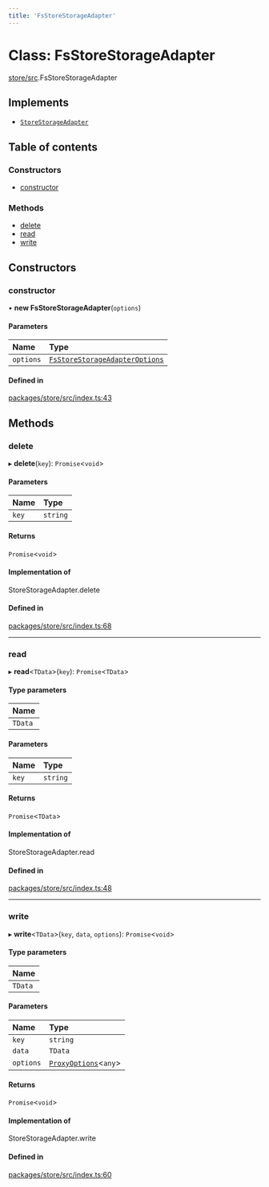 ```yaml
---
title: 'FsStoreStorageAdapter'
---
```


# Class: FsStoreStorageAdapter

[store/src](../modules/store_src).FsStoreStorageAdapter

## Implements

- [`StoreStorageAdapter`](../modules/store_src#storestorageadapter)

## Table of contents

### Constructors

- [constructor](store_src.FsStoreStorageAdapter#constructor)

### Methods

- [delete](store_src.FsStoreStorageAdapter#delete)
- [read](store_src.FsStoreStorageAdapter#read)
- [write](store_src.FsStoreStorageAdapter#write)

## Constructors

### constructor

• **new FsStoreStorageAdapter**(`options`)

#### Parameters

| Name | Type |
| :------ | :------ |
| `options` | [`FsStoreStorageAdapterOptions`](/docs/api/interfaces/store_src.FsStoreStorageAdapterOptions) |

#### Defined in

[packages/store/src/index.ts:43](https://github.com/Urigo/graphql-mesh/blob/master/packages/store/src/index.ts#L43)

## Methods

### delete

▸ **delete**(`key`): `Promise`\<`void`>

#### Parameters

| Name | Type |
| :------ | :------ |
| `key` | `string` |

#### Returns

`Promise`\<`void`>

#### Implementation of

StoreStorageAdapter.delete

#### Defined in

[packages/store/src/index.ts:68](https://github.com/Urigo/graphql-mesh/blob/master/packages/store/src/index.ts#L68)

___

### read

▸ **read**\<`TData`>(`key`): `Promise`\<`TData`>

#### Type parameters

| Name |
| :------ |
| `TData` |

#### Parameters

| Name | Type |
| :------ | :------ |
| `key` | `string` |

#### Returns

`Promise`\<`TData`>

#### Implementation of

StoreStorageAdapter.read

#### Defined in

[packages/store/src/index.ts:48](https://github.com/Urigo/graphql-mesh/blob/master/packages/store/src/index.ts#L48)

___

### write

▸ **write**\<`TData`>(`key`, `data`, `options`): `Promise`\<`void`>

#### Type parameters

| Name |
| :------ |
| `TData` |

#### Parameters

| Name | Type |
| :------ | :------ |
| `key` | `string` |
| `data` | `TData` |
| `options` | [`ProxyOptions`](../modules/store_src#proxyoptions)\<`any`> |

#### Returns

`Promise`\<`void`>

#### Implementation of

StoreStorageAdapter.write

#### Defined in

[packages/store/src/index.ts:60](https://github.com/Urigo/graphql-mesh/blob/master/packages/store/src/index.ts#L60)
